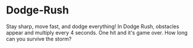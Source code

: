# Dodge-Rush
Stay sharp, move fast, and dodge everything! In Dodge Rush, obstacles appear and multiply every 4 seconds. One hit and it's game over. How long can you survive the storm?
